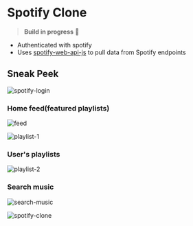 # Spotify Clone

> **Build in progress** 🔨

- Authenticated with spotify
- Uses [spotify-web-api-js](https://www.npmjs.com/package/spotify-web-api-js) to pull data from Spotify endpoints

## Sneak Peek

![spotify-login](https://user-images.githubusercontent.com/49686162/131323132-1cabec7a-6a4a-42f4-a276-af527ad20056.png)

### Home feed(featured playlists)

![feed](https://user-images.githubusercontent.com/49686162/131313209-c2a39bd9-3f1e-47b9-ae0b-5b3a2c24873a.gif)

![playlist-1](https://user-images.githubusercontent.com/49686162/131313198-b606db55-911a-4793-b6aa-7d23b357214e.gif)

### User's playlists

![playlist-2](https://user-images.githubusercontent.com/49686162/131313181-13bd7e93-14a1-4288-8d30-d8a4c678dd56.gif)

### Search music

![search-music](https://user-images.githubusercontent.com/49686162/131313226-41ff17e4-bfe2-4a05-a518-e7380fe45596.gif)

![spotify-clone](https://user-images.githubusercontent.com/49686162/131315948-cba6aed6-1e83-40d9-ba24-595adec2ed9f.gif)
